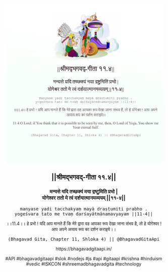 <img src="../../asset/BG_11_4.png"/>
<center><h2>||श्रीमद्‍भगवद्‍-गीता ११.४||</h2>
<h3>मन्यसे यदि तच्छक्यं मया द्रष्टुमिति प्रभो |<br/>योगेश्वर ततो मे त्वं दर्शयात्मानमव्ययम् ||११-४||</h3>
<pre>manyase yadi tacchakyaṃ mayā draṣṭumiti prabho .<br/>yogeśvara tato me tvaṃ darśayātmānamavyayam ||11-4||</pre>
<p>।।11.4।। हे प्रभो ! यदि आप मानते हैं कि मेरे द्वारा वह आपका रूप देखा जाना संभव है, तो हे योगेश्वर ! आप अपने अव्यय रूप का दर्शन कराइये।।</p>
<pre>(Bhagavad Gita, Chapter 11, Shloka 4) || @BhagavadGitaApi</pre><p>https://bhagavadgitaapi.in/</p><p>#API #bhagavadgitaapi #slok #nodejs #js #api #gitaapi #krishna #hinduism #vedic #ISKCON #shreemadbhagavadgita #technology</p></center>